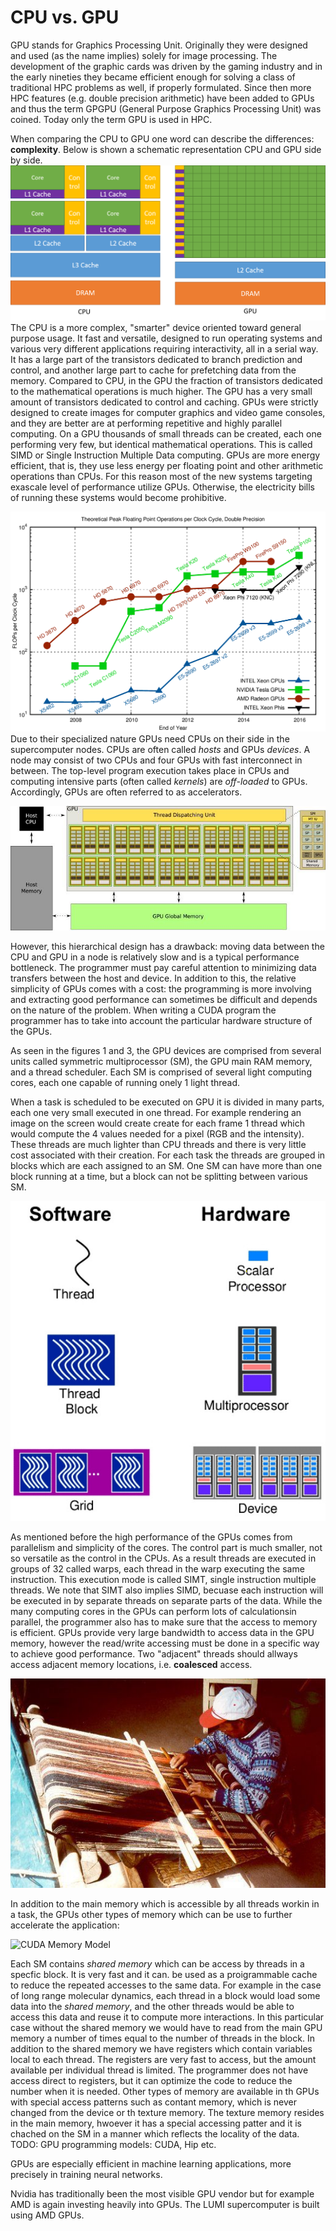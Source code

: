 # CPU vs. GPU

GPU stands for Graphics Processing Unit. Originally they were designed and used (as the name implies) solely for image processing. The development of the graphic cards was driven by the gaming industry and in the early nineties they became efficient enough for solving a class of traditional HPC problems as well,  if properly formulated.  Since then more HPC features (e.g. double precision arithmetic) have been added to GPUs and thus the term GPGPU (General Purpose Graphics Processing Unit) was coined. Today only the term GPU is used in HPC. 

When comparing the CPU to GPU one word can describe the differences: **complexity**. Below is shown a schematic representation CPU and GPU side by side.  
![CPU vs. GPU. Arithmetic Units](Images/CPU_vs_GPU_alu.png)
The CPU is a more complex, "smarter" device oriented toward general purpose usage. It fast and versatile, designed to run operating systems and various very different applications requiring interactivity, all in a serial way.  It has a large part of the transistors dedicated to branch prediction and control,  and another large part to cache for prefetching data from the memory. Compared to CPU, in the GPU the fraction of transistors dedicated to the mathematical operations is much higher. The GPU has a very small amount of transistors dedicated to control and caching. GPUs were strictly designed to create images for computer graphics and video game consoles, and they are better are at performing repetitive and highly parallel computing.  On a GPU thousands of small threads can be created, each one performing very few, but identical mathematical operations. This is called SIMD or Single Instruction Multiple Data computing. GPUs are more energy efficient, that is, they use less energy per floating point and other arithmetic operations than CPUs. For this reason most of the new systems targeting exascale level of performance utilize GPUs. Otherwise, the electricity bills of running these systems would become prohibitive.

![CPU vs. GPU. Performance](Images/flops-per-cycle-dp.png)
Due to their specialized nature GPUs need CPUs on their side in the supercomputer nodes. CPUs are often called *hosts* and GPUs *devices*. A node may consist of two CPUs and four GPUs with fast interconnect in between. The top-level program execution takes place in CPUs and computing intensive parts (often called *kernels*) are *off-loaded* to GPUs. Accordingly, GPUs are often referred to as accelerators.

![CUDA Enabled Node](Images/cuda_hrdw.jpeg)

However, this hierarchical design has a drawback: moving data between the CPU and GPU in a node is relatively slow and is a typical performance bottleneck. The programmer must pay careful attention to minimizing data transfers between the host and device. In addition to this, the relative simplicity of GPUs comes with a cost: the programming is more involving and extracting good performance can sometimes be difficult and depends on the nature of the problem. When writing a CUDA program the programmer has to take into account the particular hardware structure of the GPUs. 

As seen in the figures 1 and 3, the GPU devices are comprised from several units called symmetric multiprocessor (SM), the GPU main RAM memory, and a thread scheduler. Each SM is comprised of several light computing cores, each one capable of running onely 1 light thread. 

When a task is scheduled to be executed on GPU it is divided in many parts, each one very small executed in one thread. For example rendering an image on the screen would create create for each frame 1 thread which would compute the 4 values needed for a pixel (RGB and the intensity). These threads are much lighter than CPU threads and there is very little cost associated with their creation.  For each task  the threads are grouped in blocks which are each assigned to an SM. One SM can have more than one block running at a time, but a block can not be splitting between various SM.

![Programming Mode for GPU](Images/prog_model.jpg)

As mentioned before the high performance of the GPUs comes from parallelism and simplicity of the  cores. The control part is much smaller, not so versatile as the control in the CPUs.  As a result threads are executed in groups of 32 called warps, each thread in the warp executing the same instruction. This execution mode is called SIMT, single instruction multiple threads. We note that SIMT  also implies SIMD, becuase each instruction will be executed in by separate threads on separate parts of the data. 
While the many computing cores in the GPUs can perform lots of calculationsin parallel, the programmer also has to make sure that the access to memory is efficient. GPUs provide very large bandwidth to access data in the GPU memory, however the read/write accessing must be done in a specific way to achieve good performance. Two "adjacent" threads should allways access adjacent memory locations, i.e. **coalesced** access. 

![Warps](Images/loom.jpg)

In addition to the main memory which is accessible by all threads workin in a task, the GPUs other types of memory which can be use to further accelerate the application: 

![CUDA Memory Model](Images/mem_model_cuda)

Each SM contains *shared memory* which can be access by threads in a specfic block. It is very fast and it can. be used as a proigrammable cache to reduce the repeated accesses to the same data. For example in the case of long range molecular dynamics, each thread in a block would load some data into the *shared memory*, and the other threads would  be able to access this data and reuse it to compute more interactions. In this particular case without the shared memory we would have to read from the main GPU memory a number of times equal to the number of threads in the block. In addition to the shared memory we have registers which contain variables local to each thread. The registers are very fast to access, but the amount available per individual thread is limited. The programmer does not have access direct to registers, but it can optimize the code to reduce the number when it is needed. Other types of memory are available in th GPUs with special access patterns such as contant memory, which is never changed from the device or th texture memory. The texture memory resides in the main memory, hwoever it has a special accessing patter and it is chached on the SM in a manner which reflects the locality of the data. 
TODO: GPU programming models: CUDA, Hip etc.

GPUs are especially efficient in machine learning applications, more precisely in training neural networks.

Nvidia has traditionally been the most visible GPU vendor but for example AMD is again investing heavily into GPUs. The LUMI supercomputer is built using AMD GPUs. 
